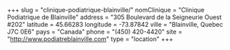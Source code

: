 +++
slug = "clinique-podiatrique-blainville/"
nomClinique = "Clinique Podiatrique de Blainville"
address = "305 Boulevard de la Seigneurie Ouest #202"
latitude = 45.66283
longitude = -73.87842
ville = "Blainville, Quebec J7C 0E6"
pays = "Canada"
phone = "(450) 420-4420"
site = "http://www.podiatreblainville.com"
type = "location"
+++